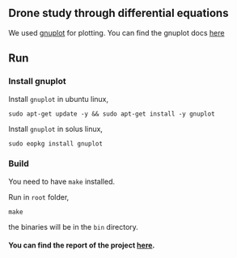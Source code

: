 ## Drone study through differential equations

We used [gnuplot](http://www.gnuplot.info) for plotting.
You can find the gnuplot docs [here](http://www.gnuplot.info/docs_5.4/Gnuplot_5_4.pdf)

## Run

### Install gnuplot
Install  `gnuplot` in ubuntu linux,
~~~~
sudo apt-get update -y && sudo apt-get install -y gnuplot
~~~~

Install  `gnuplot` in solus linux,
~~~~
sudo eopkg install gnuplot
~~~~

### Build

You need to have  `make` installed.

Run in `root` folder,
~~~~
make
~~~~
the binaries will be in the `bin` directory.

#### You can find the report of the project [here](https://www.overleaf.com/project/5fe242d229fad94585ffe6e4).
